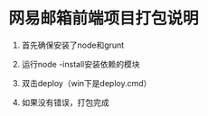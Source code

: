网易邮箱前端项目打包说明
========================

1. 首先确保安装了node和grunt

2. 运行node -install安装依赖的模块

3. 双击deploy（win下是deploy.cmd）

4. 如果没有错误，打包完成